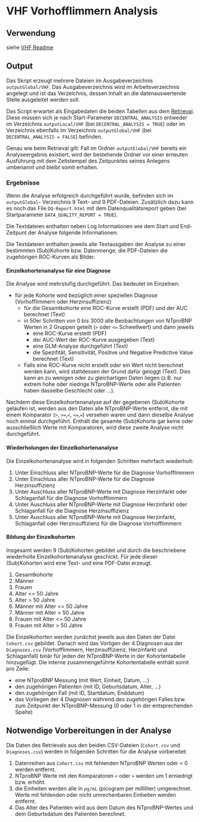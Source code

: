 # VHF Vorhofflimmern Analysis

## Verwendung

siehe [VHF Readme](../README.md#Verwendung)

## Output

Das Skript erzeugt mehrere Dateien im Ausgabeverzeichnis `outputGlobal/VHF`. Das Ausgabeverzeichnis wird im 
Arbeitsverzeichnis angelegt und ist das Verzeichnis, dessen Inhalt an die datenauswertende Stelle ausgeleitet werden
soll. 

Das Script erwartet als Eingabedaten die beiden Tabellen aus dem [Retrieval](../retrieval/README.md). Diese
müssen sich je nach Start-Parameter `DECENTRAL_ANALYSIS` entweder im Verzeichnis `outputLocal/VHF` (bei
`DECENTRAL_ANALYSIS = TRUE`) oder im Verzeichnis ebenfalls im Verzeichnis `outputGlobal/VHF` (bei
`DECENTRAL_ANALYSIS = FALSE`) befinden.

Genau wie beim Retrieval gilt: Fall im Ordner `outputGlobal/VHF` bereits ein Analyseergebnis existiert, wird der
bestehende Ordner vor einer erneuten Ausführung mit dem Zeitstempel des Zeitpunktes seines Anlegens umbenannt und 
bleibt somit erhalten.

### Ergebnisse

Wenn die Analyse erfolgreich durchgeführt wurde, befinden sich im `outputGlobal`- Verzeichnis 9 Text- und 9 PDF-Dateien.
Zusätzlich dazu kann es noch das File `DQ-Report.html` mit dem Datenqualitätsreport geben (bei Startparameter
`DATA_QUALITY_REPORT = TRUE`).

Die Textdateien enthalten neben Log Informationen wie dem Start und End-Zeitpunt der Analyse folgende Informationen:

Die Textdateien enthalten jeweils alle Textausgaben der Analyse zu einer bestimmten (Sub)Kohorte bzw. Datenmenge, die
PDF-Dateien die zugehörigen ROC-Kurven als Bilder.

#### Einzelkohortenanalyse für eine Diagnose
Die Analyse wird mehrstufig durchgeführt. Das bedeutet im Einzelnen:
* für jede Kohorte wird bezüglich einer speziellen Diagnose (Vorhofflimmern oder Herzinsuffizienz)
  * für die Gesamtkohorte eine ROC-Kurve erstellt (PDF) und der AUC berechnet (Text) 
  * in 50er Schritten von 0 bis 3000 alle Beobachtungen von NTproBNP Werten in 2 Gruppen geteilt (`>` oder `<=`
  Schwellwert) und dann jeweils
    * eine ROC-Kurve erstellt (PDF) 
    * der AUC-Wert der ROC-Kurve ausgegeben (Text) 
    * eine GLM-Analyse durchgeführt (Text)
    * die Spezifität, Sensitivität, Positive und Negative Predictive Value berechnet (Text)
  * Falls eine ROC-Kurve nicht erstellt oder ein Wert nicht berechnet werden kann, wird stattdessen der Grund dafür
  geloggt (Text). Dies kann an zu wenigen oder zu gleichartigen Daten liegen (z.B. nur extrem hohe oder niedrige
  NTproBNP-Werte oder alle Patienten haben dasselbe Geschlecht oder ...).

Nachdem diese Einzelkohortenanalyse auf der gegebenen (Sub)Kohorte gelaufen ist, werden aus den Daten alle
NTproBNP-Werte entfernt, die mit einem Komparator (`>`, `>=`,`<`, `<=`,`=`) versehen waren und dann dieselbe Analyse
noch einmal durchgeführt. Enthält die gesamte (Sub)Kohorte gar keine oder ausschließlich Werte mit Komparatoren, wird
diese zweite Analyse nicht durchgeführt.

#### Wiederholungen der Einzelkohortenanalyse
Die Einzelkohortenanalyse wird in folgenden Schritten mehrfach wiederholt:
1. Unter Einschluss aller NTproBNP-Werte für die Diagnose Vorhofflimmern
2. Unter Einschluss aller NTproBNP-Werte für die Diagnose Herzinsuffizienz
3. Unter Auschluss aller NTproBNP-Werte mit Diagnose Herzinfarkt oder Schlaganfall für die Diagnose Vorhofflimmern
4. Unter Auschluss aller NTproBNP-Werte mit Diagnose Herzinfarkt oder Schlaganfall für die Diagnose Herzinsuffizienz
5. Unter Auschluss aller NTproBNP-Werte mit Diagnose Herzinfarkt, Schlaganfall oder Herzinsuffizienz für die Diagnose
   Vorhofflimmern

#### Bildung der Einzelkohorten
Insgesamt werden 9 (Sub)Kohorten gebildet und durch die beschriebene wiederholte Einzelkohortenanalyse geschickt.
Für jede dieser (Sub)Kohorten wird eine Text- und eine PDF-Datei erzeugt.
1. Gesamtkohorte
2. Männer
3. Frauen
4. Alter <= 50 Jahre
5. Alter > 50 Jahre
6. Männer mit Alter <= 50 Jahre
7. Männer mit Alter > 50 Jahre
8. Frauen mit Alter <= 50 Jahre
9. Frauen mit Alter > 50 Jahre

Die Einzelkohorten werden zunächst jeweils aus den Daten der Datei `Cohort.csv` gebildet. Danach wird das Vorligen der
4 Diagnosen aus der `Diagnoses.csv` (Vorhofflimmern, Herzinsuffizienz, Herzinfarkt und Schlaganfall) binär für jeden der
NTproBNP-Werte in der Kohortentabelle hinzugefügt. Die interne zusammengeführte Kohortentabelle enthält somit pro Zeile: 
* eine NTproBNP Messung (mit Wert, Einheit, Datum, ...)
* den zugehörigen Patienten (mit ID, Geburtsdatum, Alter, ...)
* den zugehörigen Fall (mit ID, Startdatum, Enddatum)
* das Vorliegen der 4 Diagnosen während des zugehörigen Falles bzw. zum Zeitpunkt der NTproBNP-Messung (0 oder 1 in der
  entsprechenden Spalte)

## Notwendige Vorbereitungen in der Analyse

Die Daten des Retrievals aus den beiden CSV-Dateien (`Cohort.csv` und `Diagnoses.csv`) werden in folgenden Schritten
für die Analyse vorbereitet:
1. Datenreihen aus `Cohort.csv` mit fehlenden NTproBNP Werten oder < 0 werden entfernt.
2. NTproBNP Werte mit den Komparatoren `<` oder `>` werden um 1 erniedrigt bzw. erhöht.
3. die Einheiten werden alle in `pg/mL` (picogram per milliliter) umgerechnet. Werte mit fehlenden oder nicht
   umrechenbaren Einheiten werden entfernt.
4. Das Alter des Patienten wird aus dem Datum des NTproBNP-Wertes und dem Geburtsdatum des Patienten berechnet.
